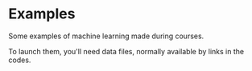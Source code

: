 # Examples
Some examples of machine learning made during courses.

To launch them, you'll need data files, normally available by links in the codes.
